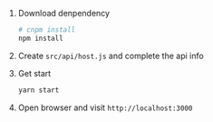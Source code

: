 1. Download denpendency

    ```sh {.line-numbers}
    # cnpm install
    npm install
    ```

2. Create `src/api/host.js` and complete the api info

3. Get start

    ```sh {.line-numbers}
    yarn start
    ```

4. Open browser and visit `http://localhost:3000`
